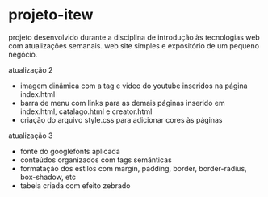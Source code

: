 # projeto-itew
projeto desenvolvido durante a disciplina de introdução às tecnologias web com atualizações semanais.
web site simples e expositório de um pequeno negócio.

atualização 2 
  - imagem dinâmica com a tag <picture> e video do youtube inseridos na página index.html
  - barra de menu com links para as demais páginas inserido em index.html, catalago.html e creator.html
  - criação do arquivo style.css para adicionar cores às páginas
  
 atualização 3
  - fonte do googlefonts aplicada
  - conteúdos organizados com tags semânticas
  - formatação dos estilos com margin, padding, border, border-radius, box-shadow, etc
  - tabela criada com efeito zebrado

